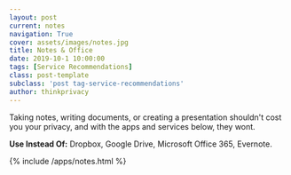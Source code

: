 ```yaml
---
layout: post
current: notes
navigation: True
cover: assets/images/notes.jpg
title: Notes & Office
date: 2019-10-1 10:00:00
tags: [Service Recommendations]
class: post-template
subclass: 'post tag-service-recommendations'
author: thinkprivacy
---
```


Taking notes, writing documents, or creating a presentation shouldn't cost you your privacy, and with the apps and services below, they wont.

<p><strong>Use Instead Of:</strong> Dropbox, Google Drive, Microsoft Office 365, Evernote.</p>

{% include /apps/notes.html %}